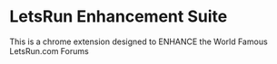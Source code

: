 # LetsRun Enhancement Suite

This is a chrome extension designed to ENHANCE the World Famous LetsRun.com Forums
